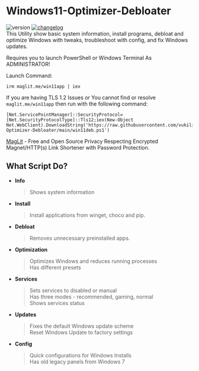 # Windows11-Optimizer-Debloater
![version](https://img.shields.io/badge/version%20-2.0-lighgreen)
[![changelog](https://img.shields.io/badge/📋-release%20notes-00B2EE.svg)](https://github.com/vukilis/Windows11-Optimizer-Debloater/blob/dev/CHANGELOG.md)  
This Utility show basic system information, install programs, debloat and optimize Windows with tweaks, troubleshoot with config, and fix Windows updates.

Requires you to launch PowerShell or Windows Terminal As ADMINISTRATOR!

Launch Command:

```
irm maglit.me/win11app | iex
```
If you are having TLS 1.2 Issues or You cannot find or resolve `maglit.me/win11app` then run with the following command:
```
[Net.ServicePointManager]::SecurityProtocol=[Net.SecurityProtocolType]::Tls12;iex(New-Object Net.WebClient).DownloadString('https://raw.githubusercontent.com/vukilis/Windows11-Optimizer-Debloater/main/win11deb.ps1')
```
[MagLit](https://github.com/NayamAmarshe/MagLit) - Free and Open Source Privacy Respecting Encrypted Magnet/HTTP(s) Link Shortener with Password Protection.

## What Script Do?
- **Info**
  > Shows system information
- **Install**
  > Install applications from winget, choco and pip.
- **Debloat**
  > Removes unnecessary preinstalled apps.
- **Optimization**
  > Optimizes Windows and reduces running processes  
  > Has different presets
- **Services**
  > Sets services to disabled or manual  
  > Has three modes - recommended, gaming, normal  
  > Shows services status
- **Updates**
  > Fixes the default Windows update scheme  
  > Reset Windows Update to factory settings
- **Config**
  > Quick configurations for Windows Installs  
  > Has old legacy panels from Windows 7